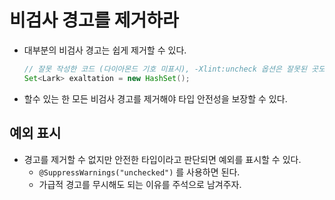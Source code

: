 # 비검사 경고를 제거하라

- 대부분의 비검사 경고는 쉽게 제거할 수 있다.
    
    ```java
    // 잘못 작성한 코드 (다이아몬드 기호 미표시), -Xlint:uncheck 옵션은 잘못된 곳도 표기해줌
    Set<Lark> exaltation = new HashSet();
    ```
    
- 할수 있는 한 모든 비검사 경고를 제거해야 타입 안전성을 보장할 수 있다.

## 예외 표시

- 경고를 제거할 수 없지만 안전한 타입이라고 판단되면 예외를 표시할 수 있다.
    - `@SuppressWarnings("unchecked")` 를 사용하면 된다.
    - 가급적 경고를 무시해도 되는 이유를 주석으로 남겨주자.
